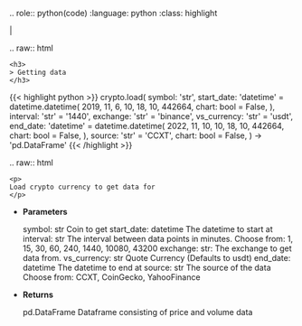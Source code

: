 .. role:: python(code)
    :language: python
    :class: highlight

|

.. raw:: html

    <h3>
    > Getting data
    </h3>

{{< highlight python >}}
crypto.load(
    symbol: 'str',
    start_date: 'datetime' = datetime.datetime(
    2019, 11, 6, 10, 18, 10, 442664, chart: bool = False,
), interval: 'str' = '1440',
    exchange: 'str' = 'binance',
    vs_currency: 'str' = 'usdt',
    end_date: 'datetime' = datetime.datetime(
    2022, 11, 10, 10, 18, 10, 442664, chart: bool = False,
), source: 'str' = 'CCXT',
    chart: bool = False,
) -> 'pd.DataFrame'
{{< /highlight >}}

.. raw:: html

    <p>
    Load crypto currency to get data for
    </p>

* **Parameters**

    symbol: str
        Coin to get
    start_date: datetime
        The datetime to start at
    interval: str
        The interval between data points in minutes.
        Choose from: 1, 15, 30, 60, 240, 1440, 10080, 43200
    exchange: str:
        The exchange to get data from.
    vs_currency: str
        Quote Currency (Defaults to usdt)
    end_date: datetime
       The datetime to end at
    source: str
        The source of the data
        Choose from: CCXT, CoinGecko, YahooFinance

* **Returns**

    pd.DataFrame
        Dataframe consisting of price and volume data
